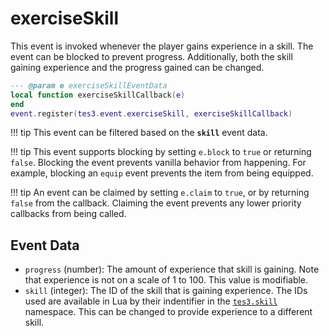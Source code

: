 # exerciseSkill
<div class="search_terms" style="display: none">exerciseskill</div>

<!---
	This file is autogenerated. Do not edit this file manually. Your changes will be ignored.
	More information: https://github.com/MWSE/MWSE/tree/master/docs
-->

This event is invoked whenever the player gains experience in a skill. The event can be blocked to prevent progress. Additionally, both the skill gaining experience and the progress gained can be changed.

```lua
--- @param e exerciseSkillEventData
local function exerciseSkillCallback(e)
end
event.register(tes3.event.exerciseSkill, exerciseSkillCallback)
```

!!! tip
	This event can be filtered based on the **`skill`** event data.

!!! tip
	This event supports blocking by setting `e.block` to `true` or returning `false`. Blocking the event prevents vanilla behavior from happening. For example, blocking an `equip` event prevents the item from being equipped.

!!! tip
	An event can be claimed by setting `e.claim` to `true`, or by returning `false` from the callback. Claiming the event prevents any lower priority callbacks from being called.

## Event Data

* `progress` (number): The amount of experience that skill is gaining. Note that experience is not on a scale of 1 to 100. This value is modifiable.
* `skill` (integer): The ID of the skill that is gaining experience. The IDs used are available in Lua by their indentifier in the [`tes3.skill`](https://mwse.github.io/MWSE/references/skills/) namespace. This can be changed to provide experience to a different skill.

